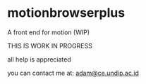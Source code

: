 # motionbrowserplus
A front end for motion (WIP)

THIS IS WORK IN PROGRESS

all help is appreciated

you can contact me at: adam@ce.undip.ac.id

